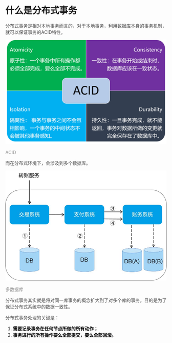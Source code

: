 # 什么是分布式事务

<font style="color:rgb(74, 74, 74);">分布式事务是相对本地事务而言的，对于本地事务，利用数据库本身的事务机制，就可以保证事务的ACID特性。</font>

![1695888893434-299916d8-40d8-48d4-a167-58e2342e0f2a.png](./img/gc0yJHY_kAI4dYDx/1695888893434-299916d8-40d8-48d4-a167-58e2342e0f2a-946411.png)

<font style="color:rgb(136, 136, 136);">ACID</font>

<font style="color:rgb(74, 74, 74);">而在分布式环境下，会涉及到多个数据库。</font>

![1695889076528-e0c496e5-a7c3-4122-b377-c4f730b15194.jpeg](./img/gc0yJHY_kAI4dYDx/1695889076528-e0c496e5-a7c3-4122-b377-c4f730b15194-525595.jpeg)

<font style="color:rgb(136, 136, 136);">多数据库</font>

<font style="color:rgb(74, 74, 74);">分布式事务其实就是将对同一库事务的概念扩大到了对多个库的事务。目的是为了保证分布式系统中的数据一致性。</font>

<font style="color:rgb(74, 74, 74);">分布式事务处理的关键是：</font>

1. **<font style="color:rgb(1, 1, 1);">需要记录事务在任何节点所做的所有动作；</font>**
2. **<font style="color:rgb(1, 1, 1);">事务进行的所有操作要么全部提交，要么全部回滚。</font>**
